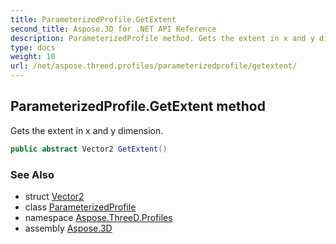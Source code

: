 ```yaml
---
title: ParameterizedProfile.GetExtent
second_title: Aspose.3D for .NET API Reference
description: ParameterizedProfile method. Gets the extent in x and y dimension
type: docs
weight: 10
url: /net/aspose.threed.profiles/parameterizedprofile/getextent/
---
```

## ParameterizedProfile.GetExtent method

Gets the extent in x and y dimension.

```csharp
public abstract Vector2 GetExtent()
```

### See Also

* struct [Vector2](../../../aspose.threed.utilities/vector2/)
* class [ParameterizedProfile](../)
* namespace [Aspose.ThreeD.Profiles](../../../aspose.threed.profiles/)
* assembly [Aspose.3D](../../../)


